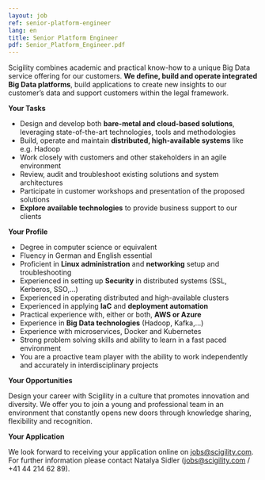 ```yaml
---
layout: job
ref: senior-platform-engineer
lang: en
title: Senior Platform Engineer
pdf: Senior_Platform_Engineer.pdf
---
```


Scigility combines academic and practical know-how to a unique Big Data service offering for our customers. ​**We define, build and operate integrated Big Data platforms**, build applications to create new insights to our customer’s data and support customers within the legal framework.

<b>Your Tasks</b>

* Design and develop both **bare-metal and cloud-based solutions**, leveraging state-of-the-art technologies, tools and methodologies
* Build, operate and maintain **distributed, high-available systems** like e.g. Hadoop
* Work closely with customers and other stakeholders in an agile environment
* Review, audit and troubleshoot existing solutions and system architectures
* Participate in customer workshops and presentation of the proposed solutions
* **Explore available technologies** to provide business support to our clients

<b>Your Profile</b>

* Degree in computer science or equivalent
* Fluency in German and English essential
* Proficient in ​**Linux administration**​ and **networking**​ setup and troubleshooting
* Experienced in setting up **Security​** in distributed systems (SSL, Kerberos, SSO,...)
* Experienced in operating distributed and high-available clusters
* Experienced in applying ​**IaC**​ and **deployment automation**
* Practical experience with, either or both, ​**AWS or Azure**
* Experience in **​Big Data technologies**​ (Hadoop, Kafka,...)
* Experience with microservices, Docker and Kubernetes
* Strong problem solving skills and ability to learn in a fast paced environment
* You are a proactive team player with the ability to work independently and accurately in interdisciplinary projects

<b>Your Opportunities</b>

Design your career with Scigility in a culture that promotes innovation and diversity. We offer you to join a young and professional team in an environment that constantly opens new doors through knowledge sharing, flexibility and recognition.

<b>Your Application</b>

We look forward to receiving your application online on jobs@scigility.com. For further information please contact Natalya Sidler (jobs@scigility.com / +41 44 214 62 89).
